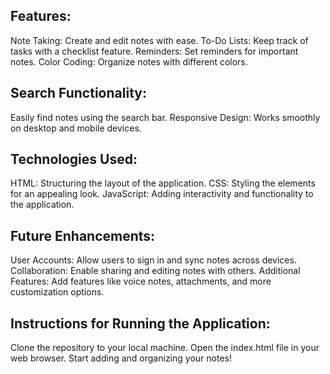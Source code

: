 ## Features:

Note Taking: Create and edit notes with ease.
To-Do Lists: Keep track of tasks with a checklist feature.
Reminders: Set reminders for important notes.
Color Coding: Organize notes with different colors.

## Search Functionality: 
Easily find notes using the search bar.
Responsive Design: Works smoothly on desktop and mobile devices.

## Technologies Used:
HTML: Structuring the layout of the application.
CSS: Styling the elements for an appealing look.
JavaScript: Adding interactivity and functionality to the application.

## Future Enhancements:
User Accounts: Allow users to sign in and sync notes across devices.
Collaboration: Enable sharing and editing notes with others.
Additional Features: Add features like voice notes, attachments, and more customization options.

## Instructions for Running the Application:
Clone the repository to your local machine.
Open the index.html file in your web browser.
Start adding and organizing your notes!
